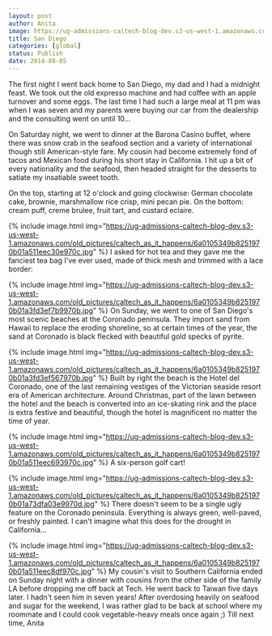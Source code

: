 ```yaml
---
layout: post
author: Anita
image: https://ug-admissions-caltech-blog-dev.s3-us-west-1.amazonaws.com/old_pictures/caltech_as_it_happens/6a0105349b8251970b01a3fd3eba14970b.jpg
title: San Diego
categories: [global]
status: Publish
date: 2014-08-05
---
```


The first night I went back home to San Diego, my dad and I had a midnight feast. We took out the old expresso machine and had coffee with an apple turnover and some eggs. The last time I had such a large meal at 11 pm was when I was seven and my parents were buying our car from the dealership and the consulting went on until 10...

On Saturday night, we went to dinner at the Barona Casino buffet, where there was snow crab in the seafood section and a variety of international though still American-style fare. My cousin had become extremely fond of tacos and Mexican food during his short stay in California. I hit up a bit of every nationality and the seafood, then headed straight for the desserts to satiate my insatiable sweet tooth.

On the top, starting at 12 o'clock and going clockwise: German chocolate cake, brownie, marshmallow rice crisp, mini pecan pie. On the bottom: cream puff, creme brulee, fruit tart, and custard eclaire.


{% include image.html img="https://ug-admissions-caltech-blog-dev.s3-us-west-1.amazonaws.com/old_pictures/caltech_as_it_happens/6a0105349b8251970b01a511eec30e970c.jpg" %}
I asked for hot tea and they gave me the fanciest tea bag I've ever used, made of thick mesh and trimmed with a lace border:


{% include image.html img="https://ug-admissions-caltech-blog-dev.s3-us-west-1.amazonaws.com/old_pictures/caltech_as_it_happens/6a0105349b8251970b01a3fd3ef7b9970b.jpg" %}
On Sunday, we went to one of San Diego's most scenic beaches at the Coronado peninsula. They import sand from Hawaii to replace the eroding shoreline, so at certain times of the year, the sand at Coronado is black flecked with beautiful gold specks of pyrite.


{% include image.html img="https://ug-admissions-caltech-blog-dev.s3-us-west-1.amazonaws.com/old_pictures/caltech_as_it_happens/6a0105349b8251970b01a3fd3ef567970b.jpg" %}
Built by right the beach is the Hotel del Coronado, one of the last remaining vestiges of the Victorian seaside resort era of American architecture. Around Christmas, part of the lawn between the hotel and the beach is converted into an ice-skating rink and the place is extra festive and beautiful, though the hotel is magnificent no matter the time of year.


{% include image.html img="https://ug-admissions-caltech-blog-dev.s3-us-west-1.amazonaws.com/old_pictures/caltech_as_it_happens/6a0105349b8251970b01a511eec693970c.jpg" %}
A six-person golf cart!


{% include image.html img="https://ug-admissions-caltech-blog-dev.s3-us-west-1.amazonaws.com/old_pictures/caltech_as_it_happens/6a0105349b8251970b01a73dfa03e9970d.jpg" %}
There doesn't seem to be a single ugly feature on the Coronado peninsula. Everything is always green, well-paved, or freshly painted. I can't imagine what this does for the drought in California...


{% include image.html img="https://ug-admissions-caltech-blog-dev.s3-us-west-1.amazonaws.com/old_pictures/caltech_as_it_happens/6a0105349b8251970b01a511eec8df970c.jpg" %}
My cousin's visit to Southern California ended on Sunday night with a dinner with cousins from the other side of the family LA before dropping me off back at Tech. He went back to Taiwan five days later. I hadn't seen him in seven years!
After overdosing heavily on seafood and sugar for the weekend, I was rather glad to be back at school where my roommate and I could cook vegetable-heavy meals once again ;)
Till next time,
Anita
